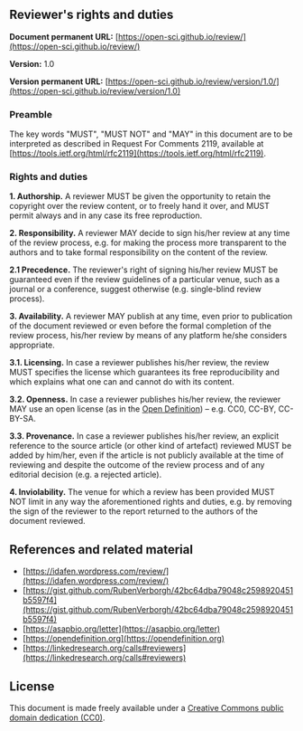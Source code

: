 ## Reviewer's rights and duties

**Document permanent URL:** [https://open-sci.github.io/review/](https://open-sci.github.io/review/)

**Version:** 1.0

**Version permanent URL:** [https://open-sci.github.io/review/version/1.0/](https://open-sci.github.io/review/version/1.0)

### Preamble
The key words "MUST", "MUST NOT" and "MAY" in this document are to be interpreted as described in Request For Comments 2119, available at [https://tools.ietf.org/html/rfc2119](https://tools.ietf.org/html/rfc2119).

### Rights and duties

**1. Authorship.** A reviewer MUST be given the opportunity to retain the copyright over the review content, or to freely hand it over, and MUST permit always and in any case its free reproduction.

**2. Responsibility.** A reviewer MAY decide to sign his/her review at any time of the review process, e.g. for making the process more transparent to the authors and to take formal responsibility on the content of the review.

**2.1 Precedence.** The reviewer's right of signing his/her review MUST be guaranteed even if the review guidelines of a particular venue, such as a journal or a conference, suggest otherwise (e.g. single-blind review process).

**3. Availability.** A reviewer MAY publish at any time, even prior to publication of the document reviewed or even before the formal completion of the review process, his/her review by means of any platform he/she considers appropriate.

**3.1. Licensing.** In case a reviewer publishes his/her review, the review MUST specifies the license which guarantees its free reproducibility and which explains what one can and cannot do with its content.

**3.2. Openness.** In case a reviewer publishes his/her review, the reviewer MAY use an open license (as in the [Open Definition](https://opendefinition.org)) – e.g. CC0, CC-BY, CC-BY-SA.

**3.3. Provenance.** In case a reviewer publishes his/her review, an explicit reference to the source article (or other kind of artefact) reviewed MUST be added by him/her, even if the article is not publicly available at the time of reviewing and despite the outcome of the review process and of any editorial decision (e.g. a rejected article).

**4. Inviolability.** The venue for which a review has been provided MUST NOT limit in any way the aforementioned rights and duties, e.g. by removing the sign of the reviewer to the report returned to the authors of the document reviewed.

## References and related material
- [https://idafen.wordpress.com/review/](https://idafen.wordpress.com/review/)
- [https://gist.github.com/RubenVerborgh/42bc64dba79048c2598920451b5597f4](https://gist.github.com/RubenVerborgh/42bc64dba79048c2598920451b5597f4)
- [https://asapbio.org/letter](https://asapbio.org/letter)
- [https://opendefinition.org](https://opendefinition.org)
- [https://linkedresearch.org/calls#reviewers](https://linkedresearch.org/calls#reviewers)

## License
This document is made freely available under a [Creative Commons public domain dedication (CC0)](https://creativecommons.org/publicdomain/zero/1.0/).
